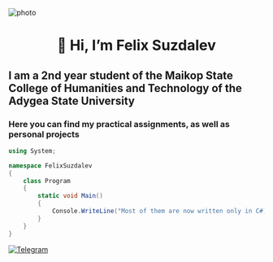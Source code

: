 ![photo](https://gas-kvas.com/uploads/posts/2023-02/1675485997_gas-kvas-com-p-fonovii-risunok-dlya-shirokogo-rabochego-s-20.jpg)
# <p align="center">👋 Hi, I’m Felix Suzdalev</p> 
## I am a 2nd year student of the Maikop State College of Humanities and Technology of the Adygea State University    
### Here you can find my practical assignments, as well as personal projects 


```C#
using System;

namespace FelixSuzdalev
{
    class Program
    {
        static void Main()
        {
            Console.WriteLine("Most of them are now written only in C#);
        }
    }
}

```
[![Telegram](https://img.shields.io/badge/-Telegram-2CA5E0?style=flat&logo=telegram&logoColor=white)](https://t.me/fxxf22)
<!---
FelixSuzdalev/FelixSuzdalev is a ✨ special ✨ repository because its `README.md` (this file) appears on your GitHub profile.
You can click the Preview link to take a look at your changes.
--->
